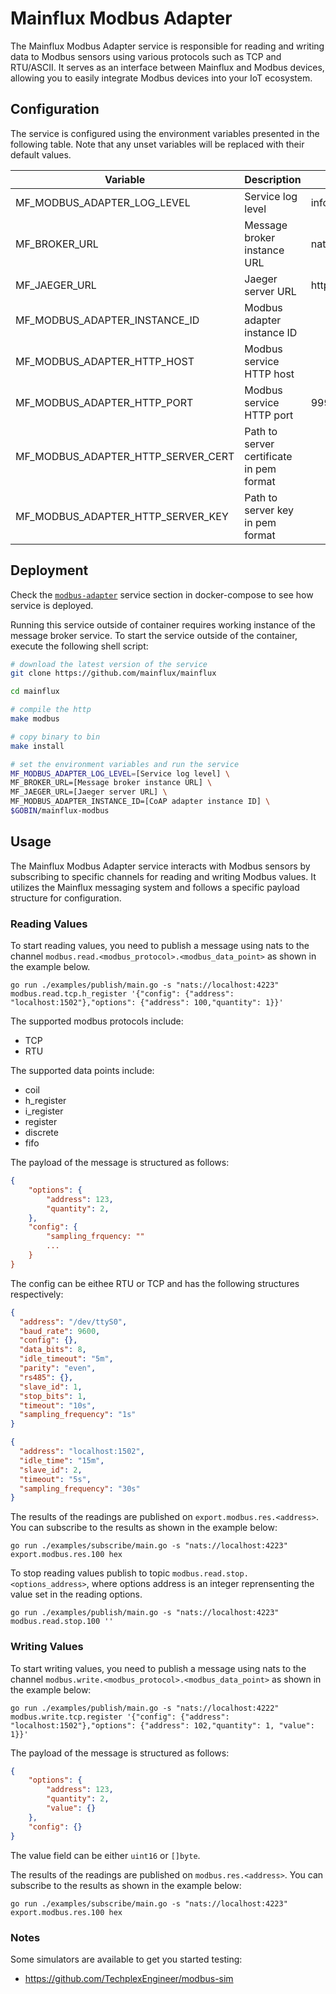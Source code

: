 # Mainflux Modbus Adapter

The Mainflux Modbus Adapter service is responsible for reading and writing data to Modbus sensors using various protocols such as TCP and RTU/ASCII. It serves as an interface between Mainflux and Modbus devices, allowing you to easily integrate Modbus devices into your IoT ecosystem.

## Configuration

The service is configured using the environment variables presented in the
following table. Note that any unset variables will be replaced with their
default values.

| Variable                           | Description                              | Default                        |
| ---------------------------------- | ---------------------------------------- | ------------------------------ |
| MF_MODBUS_ADAPTER_LOG_LEVEL        | Service log level                        | info                           |
| MF_BROKER_URL                      | Message broker instance URL              | nats://localhost:4222          |
| MF_JAEGER_URL                      | Jaeger server URL                        | http://jaeger:14268/api/traces |
| MF_MODBUS_ADAPTER_INSTANCE_ID      | Modbus adapter instance ID               |                                |
| MF_MODBUS_ADAPTER_HTTP_HOST        | Modbus service HTTP host                 |                                |
| MF_MODBUS_ADAPTER_HTTP_PORT        | Modbus service HTTP port                 | 9990                           |
| MF_MODBUS_ADAPTER_HTTP_SERVER_CERT | Path to server certificate in pem format |                                |
| MF_MODBUS_ADAPTER_HTTP_SERVER_KEY  | Path to server key in pem format         |                                |

## Deployment

Check the [`modbus-adapter`](https://github.com/mainflux/edge/blob/master/docker/modbus/docker-compose.yml#L6) service section in
docker-compose to see how service is deployed.

Running this service outside of container requires working instance of the message broker service.
To start the service outside of the container, execute the following shell script:

```bash
# download the latest version of the service
git clone https://github.com/mainflux/mainflux

cd mainflux

# compile the http
make modbus

# copy binary to bin
make install

# set the environment variables and run the service
MF_MODBUS_ADAPTER_LOG_LEVEL=[Service log level] \
MF_BROKER_URL=[Message broker instance URL] \
MF_JAEGER_URL=[Jaeger server URL] \
MF_MODBUS_ADAPTER_INSTANCE_ID=[CoAP adapter instance ID] \
$GOBIN/mainflux-modbus
```

## Usage

The Mainflux Modbus Adapter service interacts with Modbus sensors by subscribing to specific channels for reading and writing Modbus values. It utilizes the Mainflux messaging system and follows a specific payload structure for configuration.

### Reading Values

To start reading values, you need to publish a message using nats to the channel `modbus.read.<modbus_protocol>.<modbus_data_point>` as shown in the example below.

```shell
go run ./examples/publish/main.go -s "nats://localhost:4223" modbus.read.tcp.h_register '{"config": {"address": "localhost:1502"},"options": {"address": 100,"quantity": 1}}'
```

The supported modbus protocols include:

- TCP
- RTU

The supported data points include:

- coil
- h_register
- i_register
- register
- discrete
- fifo

The payload of the message is structured as follows:

```json
{
    "options": {
        "address": 123,
        "quantity": 2,
    },
    "config": {
		"sampling_frquency: ""
		...
	}
}

```

The config can be eithee RTU or TCP and has the following structures respectively:

```json
{
  "address": "/dev/ttyS0",
  "baud_rate": 9600,
  "config": {},
  "data_bits": 8,
  "idle_timeout": "5m",
  "parity": "even",
  "rs485": {},
  "slave_id": 1,
  "stop_bits": 1,
  "timeout": "10s",
  "sampling_frequency": "1s"
}
```

```json
{
  "address": "localhost:1502",
  "idle_time": "15m",
  "slave_id": 2,
  "timeout": "5s",
  "sampling_frequency": "30s"
}
```

The results of the readings are published on `export.modbus.res.<address>`. You can subscribe to the results as shown in the example below:

```shell
go run ./examples/subscribe/main.go -s "nats://localhost:4223" export.modbus.res.100 hex
```

To stop reading values publish to topic `modbus.read.stop.<options_address>`, where options address is an integer reprensenting the value set in the  reading options. 

```shell
go run ./examples/publish/main.go -s "nats://localhost:4223" modbus.read.stop.100 ''
```

### Writing Values

To start writing values, you need to publish a message using nats to the channel `modbus.write.<modbus_protocol>.<modbus_data_point>` as shown in the example below:

```shell
go run ./examples/publish/main.go -s "nats://localhost:4222" modbus.write.tcp.register '{"config": {"address": "localhost:1502"},"options": {"address": 102,"quantity": 1, "value": 1}}'
```

The payload of the message is structured as follows:

```json
{
    "options": {
        "address": 123,
        "quantity": 2,
        "value": {}
    },
    "config": {}
}
```

The value field can be either `uint16` or `[]byte`.

The results of the readings are published on `modbus.res.<address>`. You can subscribe to the results as shown in the example below:

```shell
go run ./examples/subscribe/main.go -s "nats://localhost:4223" export.modbus.res.100 hex
```

### Notes
Some simulators are available to get you started testing:
- https://github.com/TechplexEngineer/modbus-sim
